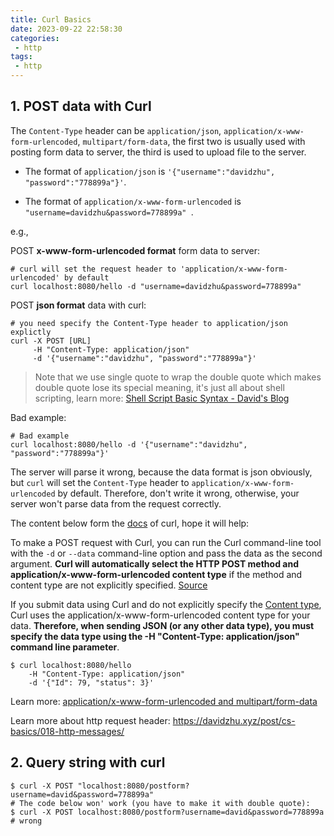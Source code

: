 ```yaml
---
title: Curl Basics
date: 2023-09-22 22:58:30
categories:
 - http
tags:
 - http
---
```


## 1. POST data with Curl

The `Content-Type` header can be `application/json`, `application/x-www-form-urlencoded`, `multipart/form-data`, the first two is usually used with posting form data to server, the third is used to upload file to the server.

- The format of `application/json` is `'{"username":"davidzhu", "password":"778899a"}'`. 

- The format of `application/x-www-form-urlencoded` is `"username=davidzhu&password=778899a" `. 

e.g., 

POST **x-www-form-urlencoded format** form data to server:

```shell
# curl will set the request header to 'application/x-www-form-urlencoded' by default
curl localhost:8080/hello -d "username=davidzhu&password=778899a" 
```

POST **json format** data with curl:

```shell
# you need specify the Content-Type header to application/json explictly
curl -X POST [URL]
     -H "Content-Type: application/json" 
     -d '{"username":"davidzhu", "password":"778899a"}'
```

> Note that we use single quote to wrap the double quote which makes double quote lose its special meaning, it's just all about shell scripting, learn more: [Shell Script Basic Syntax - David's Blog](https://davidzhu.xyz/post/linux/002-bash-basics/#5-quotes)

Bad example:

```shell
# Bad example
curl localhost:8080/hello -d '{"username":"davidzhu", "password":"778899a"}'
```

The server will parse it wrong, because the data format is json obviously, but `curl` will set the `Content-Type` header to `application/x-www-form-urlencoded` by default. Therefore, don't write it wrong, otherwise, your server won't parse data from the request correctly. 

The content below form the [docs](https://reqbin.com/req/c-dwjszac0/curl-post-json-example) of curl, hope it will help:

To make a POST request with Curl, you can run the Curl command-line tool with the `-d` or `--data` command-line option and pass the data as the second argument. **Curl will automatically select the HTTP POST method and application/x-www-form-urlencoded content type** if the method and content type are not explicitly specified. [Source](https://reqbin.com/req/c-g5d14cew/curl-post-example) 

If you submit data using Curl and do not explicitly specify the [Content type](https://reqbin.com/req/c-woh4qwov/curl-content-type), Curl uses the application/x-www-form-urlencoded content type for your data. **Therefore, when sending JSON (or any other data type), you must specify the data type using the -H "Content-Type: application/json" command line parameter**.

```shell
$ curl localhost:8080/hello 
    -H "Content-Type: application/json"
    -d '{"Id": 79, "status": 3}'  
```

Learn more: [application/x-www-form-urlencoded and multipart/form-data](https://javarevisited.blogspot.com/2017/06/difference-between-applicationx-www-form-urlencoded-vs-multipart-form-data.html) 

Learn more about http request header: https://davidzhu.xyz/post/cs-basics/018-http-messages/

## 2. Query string with curl

```shell
$ curl -X POST "localhost:8080/postform?username=david&password=778899a"
# The code below won' work (you have to make it with double quote):
$ curl -X POST localhost:8080/postform?username=david&password=778899a # wrong
```

